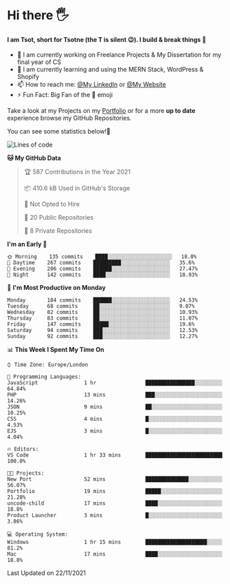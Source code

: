 # Hi there :raised_hand_with_fingers_splayed:
#### I am Tsot, short for Tsotne (the T is silent :wink:). I build & break things :space_invader:
- :telescope: I am currently working on Freelance Projects & My Dissertation for my final year of CS
- :seedling: I am currently learning and using the MERN Stack, WordPress & Shopify
- :mailbox: How to reach me: [@My LinkedIn](https://www.linkedin.com/in/tsotne-gvadzabia/) or [@My Website](https://tsotnegvadzabia.me/contact)
- :zap: Fun Fact: Big Fan of the :space_invader: emoji

Take a look at my Projects on my [Portfolio](https://tsotne.co.uk/) or for a more **up to date** experience browse my GitHub Repositories.

You can see some statistics below!:space_invader:
<!--START_SECTION:waka-->
![Lines of code](https://img.shields.io/badge/From%20Hello%20World%20I%27ve%20Written-3.5%20million%20lines%20of%20code-blue)

**🐱 My GitHub Data** 

> 🏆 587 Contributions in the Year 2021
 > 
> 📦 410.6 kB Used in GitHub's Storage 
 > 
> 🚫 Not Opted to Hire
 > 
> 📜 20 Public Repositories 
 > 
> 🔑 8 Private Repositories  
 > 
**I'm an Early 🐤** 

```text
🌞 Morning    135 commits    ████░░░░░░░░░░░░░░░░░░░░░   18.0% 
🌆 Daytime    267 commits    █████████░░░░░░░░░░░░░░░░   35.6% 
🌃 Evening    206 commits    ██████░░░░░░░░░░░░░░░░░░░   27.47% 
🌙 Night      142 commits    ████░░░░░░░░░░░░░░░░░░░░░   18.93%

```
📅 **I'm Most Productive on Monday** 

```text
Monday       184 commits    ██████░░░░░░░░░░░░░░░░░░░   24.53% 
Tuesday      68 commits     ██░░░░░░░░░░░░░░░░░░░░░░░   9.07% 
Wednesday    82 commits     ██░░░░░░░░░░░░░░░░░░░░░░░   10.93% 
Thursday     83 commits     ██░░░░░░░░░░░░░░░░░░░░░░░   11.07% 
Friday       147 commits    █████░░░░░░░░░░░░░░░░░░░░   19.6% 
Saturday     94 commits     ███░░░░░░░░░░░░░░░░░░░░░░   12.53% 
Sunday       92 commits     ███░░░░░░░░░░░░░░░░░░░░░░   12.27%

```


📊 **This Week I Spent My Time On** 

```text
⌚︎ Time Zone: Europe/London

💬 Programming Languages: 
JavaScript               1 hr                ████████████████░░░░░░░░░   64.84% 
PHP                      13 mins             ███░░░░░░░░░░░░░░░░░░░░░░   14.26% 
JSON                     9 mins              ██░░░░░░░░░░░░░░░░░░░░░░░   10.25% 
CSS                      4 mins              █░░░░░░░░░░░░░░░░░░░░░░░░   4.53% 
EJS                      3 mins              █░░░░░░░░░░░░░░░░░░░░░░░░   4.04%

🔥 Editors: 
VS Code                  1 hr 33 mins        █████████████████████████   100.0%

🐱‍💻 Projects: 
New Port                 52 mins             ██████████████░░░░░░░░░░░   56.07% 
Portfolio                19 mins             █████░░░░░░░░░░░░░░░░░░░░   21.28% 
uncode-child             17 mins             ████░░░░░░░░░░░░░░░░░░░░░   18.8% 
Product Launcher         3 mins              █░░░░░░░░░░░░░░░░░░░░░░░░   3.86%

💻 Operating System: 
Windows                  1 hr 15 mins        ████████████████████░░░░░   81.2% 
Mac                      17 mins             ████░░░░░░░░░░░░░░░░░░░░░   18.8%

```


 Last Updated on 22/11/2021
<!--END_SECTION:waka-->
